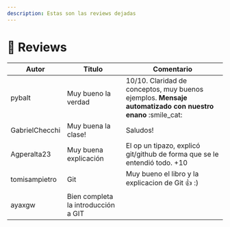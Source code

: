 ```yaml
---
description: Estas son las reviews dejadas
---
```


# 📝 Reviews

| Autor          | Titulo              | Comentario                                                                                                 |
| -------------- | ------------------- | ---------------------------------------------------------------------------------------------------------- |
| pybalt         | Muy bueno la verdad | 10/10. Claridad de conceptos, muy buenos ejemplos. **Mensaje automatizado con nuestro enano** :smile\_cat: |
| GabrielChecchi | Muy buena la clase! | Saludos!                                                                                                   |
|Agperalta23|Muy buena explicación|El op un tipazo, explicó git/github de forma que se le entendió todo. +10|
|tomisampietro|Git|Muy bueno el libro y la explicacion de Git 👍 :)|
|ayaxgw|Bien completa la introducción a GIT||
